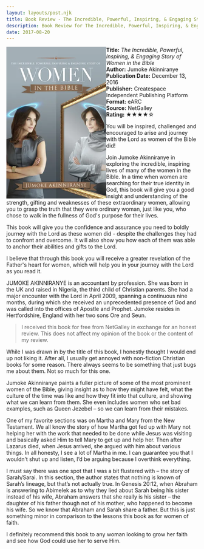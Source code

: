 ```yaml
---
layout: layouts/post.njk
title: Book Review - The Incredible, Powerful, Inspiring, & Engaging Story of Women in the Bible
description: Book Review for The Incredible, Powerful, Inspiring, & Engaging Story of Women in the Bible by Jumoke Akinniranye
date: 2017-08-20
---
```

<section class="review__info">

<img loading="lazy" class="movie__poster" src="/static/images/covers/womeninthebible.webp" alt="Book Cover for The Incredible, Powerful, Inspiring, &amp; Engaging Story of Women in the Bible by Jumoke Akinniranye" width="263" height="400" align="left">
        
<b>Title:</b> <i>The Incredible, Powerful, Inspiring, &amp; Engaging Story of Women in the Bible</i><br>
<b>Author:</b> Jumoke Akinniranye<br>
<b>Publication Date:</b> December 13, 2016<br>
<b>Publisher:</b> Createspace Independent Publishing Platform<br>
<b>Format:</b> eARC<br>
<b>Source:</b> NetGalley<br>
<b>Rating:</b> &#9733;&#9733;&#9733;&#9733;&#9734;
        
<p class="review__description">You will be inspired, challenged and encouraged to arise and journey with the Lord as women of the Bible did!</p>

<p>Join Jumoke Akinniranye in exploring the incredible, inspiring lives of many of the women in the Bible. In a time when women are searching for their true identity in God, this book will give you a good insight and understanding of the strength, gifting and weaknesses of these extraordinary women, allowing you to grasp the truth that they were ordinary woman, just like you, who chose to walk in the fullness of God's purpose for their lives.</p>

<p>This book will give you the confidence and assurance you need to boldly journey with the Lord as these women did - despite the challenges they had to confront and overcome. It will also show you how each of them was able to anchor their abilities and gifts to the Lord.</p>

<p>I believe that through this book you will receive a greater revelation of the Father's heart for women, which will help you in your journey with the Lord as you read it.</p>

<p>JUMOKE AKINNIRANYE is an accountant by profession. She was born in the UK and raised in Nigeria, the third child of Christian parents. She had a major encounter with the Lord in April 2009, spanning a continuous nine months, during which she received an unprecedented presence of God and was called into the offices of Apostle and Prophet. Jumoke resides in Hertfordshire, England with her two sons Ore and Seun.</p>
</section>

<blockquote>I received this book for free from NetGalley in exchange for an honest review. This does not affect my opinion of the book or the content of my review.</blockquote>

<p>While I was drawn in by the title of this book, I honestly thought I would end up not liking it. After all, I usually get annoyed with non-fiction Christian books for some reason. There always seems to be something that just bugs me about them. Not so much for this one.</p>

<p>Jumoke Akinniranye paints a fuller picture of some of the most prominent women of the Bible, giving insight as to how they might have felt, what the culture of the time was like and how they fit into that culture, and showing what we can learn from them. She even includes women who set bad examples, such as Queen Jezebel – so we can learn from their mistakes.</p>

<p>One of my favorite sections was on Martha and Mary from the New Testament. We all know the story of how Martha got fed up with Mary not helping her with the work that needed to be done while Jesus was visiting and basically asked Him to tell Mary to get up and help her. Then after Lazarus died, when Jesus arrived, she argued with him about various things. In all honesty, I see a lot of Martha in me. I can guarantee you that I wouldn’t shut up and listen, I’d be arguing because I overthink everything.</p>

<p>I must say there was one spot that I was a bit flustered with – the story of Sarah/Sarai. In this section, the author states that nothing is known of Sarah’s lineage, but that’s not actually true. In Genesis 20:12, when Abraham is answering to Abimelek as to why they lied about Sarah being his sister instead of his wife, Abraham answers that she really is his sister – the daughter of his father though not of his mother, who happened to become his wife. So we know that Abraham and Sarah share a father. But this is just something minor in comparison to the lessons this book as for women of faith.</p>

<p>I definitely recommend this book to any woman looking to grow her faith and see how God could use her to serve Him.</p>